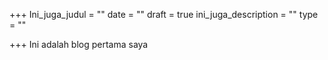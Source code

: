 +++
Ini_juga_judul = ""
date = ""
draft = true
ini_juga_description = ""
type = ""

+++
Ini adalah blog pertama saya